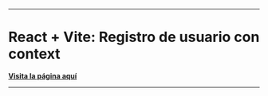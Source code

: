 
---

# React + Vite: Registro de usuario con context

**[Visita la página aquí](https://gersond12.github.io/userRegisterReactContex)**

---

